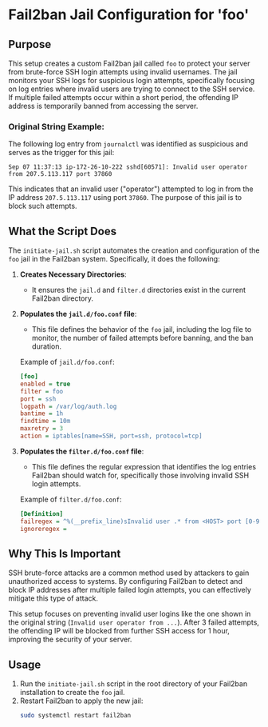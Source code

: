 
# Fail2ban Jail Configuration for 'foo'

## Purpose

This setup creates a custom Fail2ban jail called `foo` to protect your server from brute-force SSH login attempts using invalid usernames. The jail monitors your SSH logs for suspicious login attempts, specifically focusing on log entries where invalid users are trying to connect to the SSH service. If multiple failed attempts occur within a short period, the offending IP address is temporarily banned from accessing the server.

### Original String Example:

The following log entry from `journalctl` was identified as suspicious and serves as the trigger for this jail:

```
Sep 07 11:37:13 ip-172-26-10-222 sshd[60571]: Invalid user operator from 207.5.113.117 port 37860
```

This indicates that an invalid user ("operator") attempted to log in from the IP address `207.5.113.117` using port `37860`. The purpose of this jail is to block such attempts.

## What the Script Does

The `initiate-jail.sh` script automates the creation and configuration of the `foo` jail in the Fail2ban system. Specifically, it does the following:

1. **Creates Necessary Directories**: 
   - It ensures the `jail.d` and `filter.d` directories exist in the current Fail2ban directory.

2. **Populates the `jail.d/foo.conf` file**:
   - This file defines the behavior of the `foo` jail, including the log file to monitor, the number of failed attempts before banning, and the ban duration.

   Example of `jail.d/foo.conf`:
   ```ini
   [foo]
   enabled = true
   filter = foo
   port = ssh
   logpath = /var/log/auth.log
   bantime = 1h
   findtime = 10m
   maxretry = 3
   action = iptables[name=SSH, port=ssh, protocol=tcp]
   ```

3. **Populates the `filter.d/foo.conf` file**:
   - This file defines the regular expression that identifies the log entries Fail2ban should watch for, specifically those involving invalid SSH login attempts.

   Example of `filter.d/foo.conf`:
   ```ini
   [Definition]
   failregex = ^%(__prefix_line)sInvalid user .* from <HOST> port [0-9]+
   ignoreregex =
   ```

## Why This Is Important

SSH brute-force attacks are a common method used by attackers to gain unauthorized access to systems. By configuring Fail2ban to detect and block IP addresses after multiple failed login attempts, you can effectively mitigate this type of attack.

This setup focuses on preventing invalid user logins like the one shown in the original string (`Invalid user operator from ...`). After 3 failed attempts, the offending IP will be blocked from further SSH access for 1 hour, improving the security of your server.

## Usage

1. Run the `initiate-jail.sh` script in the root directory of your Fail2ban installation to create the `foo` jail.
2. Restart Fail2ban to apply the new jail:
   ```bash
   sudo systemctl restart fail2ban
   ```
